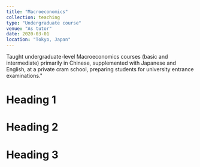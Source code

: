 ```yaml
---
title: "Macroeconomics"
collection: teaching
type: "Undergraduate course"
venue: "As tutor"
date: 2020-03-01
location: "Tokyo, Japan"
---
```


Taught undergraduate-level Macroeconomics courses (basic and intermediate) primarily in Chinese, supplemented with Japanese and English, at a private cram school, preparing students for university entrance examinations."

Heading 1
======

Heading 2
======

Heading 3
======
